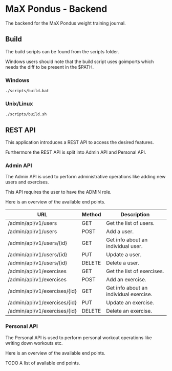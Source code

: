 # MaX Pondus - Backend

The backend for the MaX Pondus weight training journal.

## Build

The build scripts can be found from the scripts folder.

Windows users should note that the build script uses goimports which needs the diff to be present in the $PATH.

### Windows

```console
./scripts/build.bat
```

### Unix/Linux

```console
./scripts/build.sh
```

## REST API

This application introduces a REST API to access the desired features.

Furthermore the REST API is split into Admin API and Personal API.

### Admin API

The Admin API is used to perform administrative operations like adding new users and exercises.

This API requires the user to have the ADMIN role.

Here is an overview of the available end points.

| URL                          | Method | Description                            |
| ---------------------------- | ------ | -------------------------------------- |
| /admin/api/v1/users          | GET    | Get the list of users.                 |
| /admin/api/v1/users          | POST   | Add a user.                            |
| /admin/api/v1/users/{id}     | GET    | Get info about an individual user.     |
| /admin/api/v1/users/{id}     | PUT    | Update a user.                         |
| /admin/api/v1/users/{id}     | DELETE | Delete a user.                         |
| /admin/api/v1/exercises      | GET    | Get the list of exercises.             |
| /admin/api/v1/exercises      | POST   | Add an exercise.                       |
| /admin/api/v1/exercises/{id} | GET    | Get info about an individual exercise. |
| /admin/api/v1/exercises/{id} | PUT    | Update an exercise.                    |
| /admin/api/v1/exercises/{id} | DELETE | Delete an exercise.                    |

### Personal API

The Personal API is used to perform personal workout operations like writing down workouts etc.

Here is an overview of the available end points.

TODO A list of available end points.
